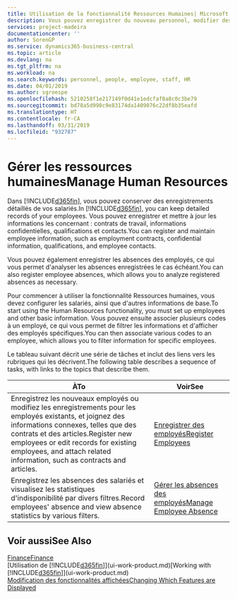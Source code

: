 ```yaml
---
title: Utilisation de la fonctionnalité Ressources Humaines| Microsoft Docs
description: Vous pouvez enregistrer du nouveau personnel, modifier des informations sur le personnel existant, mais aussi enregistrer et analyser les absences.
services: project-madeira
documentationcenter: ''
author: SorenGP
ms.service: dynamics365-business-central
ms.topic: article
ms.devlang: na
ms.tgt_pltfrm: na
ms.workload: na
ms.search.keywords: personnel, people, employee, staff, HR
ms.date: 04/01/2019
ms.author: sgroespe
ms.openlocfilehash: 5210258f1e217149f0d41e1edcfaf8a8c0c3be79
ms.sourcegitcommit: bd78a5d990c9e83174da1409076c22df8b35eafd
ms.translationtype: HT
ms.contentlocale: fr-CA
ms.lasthandoff: 03/31/2019
ms.locfileid: "932787"
---
```

# <a name="manage-human-resources"></a><span data-ttu-id="82eda-103">Gérer les ressources humaines</span><span class="sxs-lookup"><span data-stu-id="82eda-103">Manage Human Resources</span></span>
<span data-ttu-id="82eda-104">Dans [!INCLUDE[d365fin](includes/d365fin_md.md)], vous pouvez conserver des enregistrements détaillés de vos salariés.</span><span class="sxs-lookup"><span data-stu-id="82eda-104">In [!INCLUDE[d365fin](includes/d365fin_md.md)], you can keep detailed records of your employees.</span></span> <span data-ttu-id="82eda-105">Vous pouvez enregistrer et mettre à jour les informations les concernant : contrats de travail, informations confidentielles, qualifications et contacts.</span><span class="sxs-lookup"><span data-stu-id="82eda-105">You can register and maintain employee information, such as employment contracts, confidential information, qualifications, and employee contacts.</span></span>

<span data-ttu-id="82eda-106">Vous pouvez également enregistrer les absences des employés, ce qui vous permet d'analyser les absences enregistrées le cas échéant.</span><span class="sxs-lookup"><span data-stu-id="82eda-106">You can also register employee absences, which allows you to analyze registered absences as necessary.</span></span>

<span data-ttu-id="82eda-107">Pour commencer à utiliser la fonctionnalité Ressources humaines, vous devez configurer les salariés, ainsi que d'autres informations de base.</span><span class="sxs-lookup"><span data-stu-id="82eda-107">To start using the Human Resources functionality, you must set up employees and other basic information.</span></span> <span data-ttu-id="82eda-108">Vous pouvez ensuite associer plusieurs codes à un employé, ce qui vous permet de filtrer les informations et d'afficher des employés spécifiques.</span><span class="sxs-lookup"><span data-stu-id="82eda-108">You can then associate various codes to an employee, which allows you to filter information for specific employees.</span></span>

<span data-ttu-id="82eda-109">Le tableau suivant décrit une série de tâches et inclut des liens vers les rubriques qui les décrivent.</span><span class="sxs-lookup"><span data-stu-id="82eda-109">The following table describes a sequence of tasks, with links to the topics that describe them.</span></span>

| <span data-ttu-id="82eda-110">À</span><span class="sxs-lookup"><span data-stu-id="82eda-110">To</span></span> | <span data-ttu-id="82eda-111">Voir</span><span class="sxs-lookup"><span data-stu-id="82eda-111">See</span></span> |
| --- | --- |
| <span data-ttu-id="82eda-112">Enregistrez les nouveaux employés ou modifiez les enregistrements pour les employés existants, et joignez des informations connexes, telles que des contrats et des articles.</span><span class="sxs-lookup"><span data-stu-id="82eda-112">Register new employees or edit records for existing employees, and attach related information, such as contracts and articles.</span></span> |[<span data-ttu-id="82eda-113">Enregistrer des employés</span><span class="sxs-lookup"><span data-stu-id="82eda-113">Register Employees</span></span>](hr-how-register-employees.md) |
| <span data-ttu-id="82eda-114">Enregistrez les absences des salariés et visualisez les statistiques d'indisponibilité par divers filtres.</span><span class="sxs-lookup"><span data-stu-id="82eda-114">Record employees' absence and view absence statistics by various filters.</span></span> |[<span data-ttu-id="82eda-115">Gérer les absences des employés</span><span class="sxs-lookup"><span data-stu-id="82eda-115">Manage Employee Absence</span></span>](hr-how-manage-absence.md) |

## <a name="see-also"></a><span data-ttu-id="82eda-116">Voir aussi</span><span class="sxs-lookup"><span data-stu-id="82eda-116">See Also</span></span>
[<span data-ttu-id="82eda-117">Finance</span><span class="sxs-lookup"><span data-stu-id="82eda-117">Finance</span></span>](finance.md)  
<span data-ttu-id="82eda-118">[Utilisation de [!INCLUDE[d365fin](includes/d365fin_md.md)]](ui-work-product.md)</span><span class="sxs-lookup"><span data-stu-id="82eda-118">[Working with [!INCLUDE[d365fin](includes/d365fin_md.md)]](ui-work-product.md)</span></span>  
[<span data-ttu-id="82eda-119">Modification des fonctionnalités affichées</span><span class="sxs-lookup"><span data-stu-id="82eda-119">Changing Which Features are Displayed</span></span>](ui-experiences.md)        

